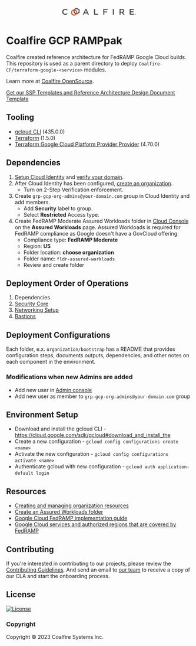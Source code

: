 <div align="center">
<img src="coalfire_logo.png" width="200">

</div>

# Coalfire GCP RAMPpak

Coalfire created reference architecture for FedRAMP Google Cloud builds. This repository is used as a parent directory to deploy `Coalfire-CF/terraform-google-<service>` modules.

Learn more at [Coalfire OpenSource](https://coalfire.com/opensource).

[Get our SSP Templates and Reference Architecture Design Document Template](https://www.coalfire.com/services/fedramp/ramp-pak-documentation)

## Tooling

- [gcloud CLI](https://cloud.google.com/sdk/gcloud) (435.0.0)
- [Terraform](https://www.terraform.io/downloads) (1.5.0)
- [Terraform Google Cloud Platform Provider Provider](https://registry.terraform.io/providers/hashicorp/google) (4.70.0)

## Dependencies

1. [Setup Cloud Identity](https://cloud.google.com/identity/docs/set-up-cloud-identity-admin) and [verify your domain](https://cloud.google.com/identity/docs/verify-domain).
2. After Cloud Identity has been configured, [create an organization](https://cloud.google.com/resource-manager/docs/creating-managing-organization).
    - Turn on 2-Step Verification enforcement.
3. Create `grp-gcp-org-admins@your-domain.com` group in Cloud Identity and add members.
    - Add **Security** label to group.
    - Select **Restricted** Access type.
4. Create FedRAMP Moderate Assured Workloads folder in [Cloud Console](https://console.cloud.google.com/) on the **Assured Workloads** page. Assured Workloads is required for FedRAMP compliance as Google doesn't have a GovCloud offering.
    - Compliance type: **FedRAMP Moderate**
    - Region: **US**
    - Folder location: **choose organization**
    - Folder name: `fldr-assured-workloads`
    - Review and create folder

## Deployment Order of Operations

1. Dependencies
2. [Security Core](organization/security-core/README.md)
3. [Networking Setup](organization/networking/README.md)
5. [Bastions](organization/bastions/README.md)

## Deployment Configurations

Each folder, e.x. `organization/bootstrap` has a README that provides configuration steps, documents outputs, dependencies, and other notes on each component in the environment.

### Modifications when new Admins are added

- Add new user in [Admin console](https://admin.google.com)
- Add new user as member to `grp-gcp-org-admins@your-domain.com` group

## Environment Setup

- Download and install the gcloud CLI - https://cloud.google.com/sdk/gcloud#download_and_install_the
- Create a new configuration - `gcloud config configurations create <name>`
- Activate the new configuration - `gcloud config configurations activate <name>`
- Authenticate gcloud with new configuration - `gcloud auth application-default login`

## Resources

- [Creating and managing organization resources](https://cloud.google.com/resource-manager/docs/creating-managing-organization#acquiring)
- [Create an Assured Workloads folder](https://cloud.google.com/assured-workloads/docs/create-folder)
- [Google Cloud FedRAMP implementation guide](https://cloud.google.com/architecture/fedramp-implementation-guide)
- [Google Cloud services and authorized regions that are covered by FedRAMP](https://cloud.google.com/security/compliance/fedramp)

## Contributing

If you're interested in contributing to our projects, please review the [Contributing Guidelines](CONTRIBUTING.md). And send an email to [our team](contributing@coalfire.com) to receive a copy of our CLA and start the onboarding process.

## License

[![License](https://img.shields.io/badge/license-MIT-blue.svg)](https://opensource.org/license/mit/)

### Copyright

Copyright © 2023 Coalfire Systems Inc.